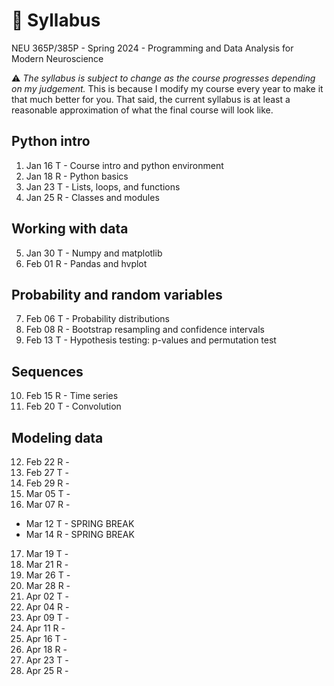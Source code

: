 # 🚧 Syllabus
NEU 365P/385P - Spring 2024 - Programming and Data Analysis for Modern Neuroscience

⚠️ *The syllabus is subject to change as the course progresses depending on my judgement.* This is because I modify my course every year to make it that much better for you. That said, the current syllabus is at least a reasonable approximation of what the final course will look like.

Python intro
---
1. Jan 16 T - Course intro and python environment
2. Jan 18 R - Python basics
3. Jan 23 T - Lists, loops, and functions
4. Jan 25 R - Classes and modules

Working with data
---
5. Jan 30 T - Numpy and matplotlib
6. Feb 01 R - Pandas and hvplot

Probability and random variables
---
7. Feb 06 T - Probability distributions
8. Feb 08 R - Bootstrap resampling and confidence intervals
9. Feb 13 T - Hypothesis testing: p-values and permutation test

Sequences
---
10. Feb 15 R - Time series
11. Feb 20 T - Convolution

Modeling data
---
12. Feb 22 R - 
13. Feb 27 T - 
14. Feb 29 R - 
15. Mar 05 T - 
16. Mar 07 R - 
- Mar 12 T - SPRING BREAK
- Mar 14 R - SPRING BREAK
17. Mar 19 T - 
18. Mar 21 R - 
19. Mar 26 T - 
20. Mar 28 R - 
21. Apr 02 T - 
22. Apr 04 R - 
23. Apr 09 T - 
24. Apr 11 R - 
25. Apr 16 T - 
26. Apr 18 R - 
27. Apr 23 T - 
28. Apr 25 R - 
